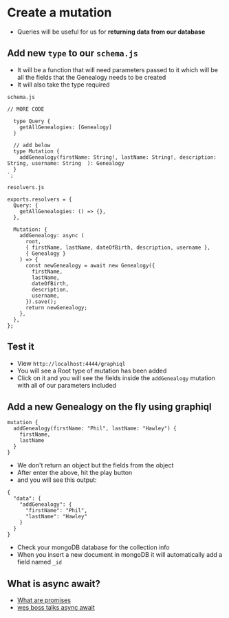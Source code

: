 # Create a mutation
* Queries will be useful for us for **returning data from our database**

## Add new `type` to our `schema.js`
* It will be a function that will need parameters passed to it which will be all the fields that the Genealogy needs to be created
* It will also take the type required

`schema.js`

```
// MORE CODE

  type Query {
    getAllGenealogies: [Genealogy]
  }
  
  // add below
  type Mutation {
    addGenealogy(firstName: String!, lastName: String!, description: String, username: String  ): Genealogy
  }
`;
```

`resolvers.js`

```
exports.resolvers = {
  Query: {
    getAllGenealogies: () => {},
  },

  Mutation: {
    addGenealogy: async (
      root,
      { firstName, lastName, dateOfBirth, description, username },
      { Genealogy }
    ) => {
      const newGenealogy = await new Genealogy({
        firstName,
        lastName,
        dateOfBirth,
        description,
        username,
      }).save();
      return newGenealogy;
    },
  },
};

```

## Test it
* View `http://localhost:4444/graphiql`
* You will see a Root type of mutation has been added
* Click on it and you will see the fields inside the `addGenealogy` mutation with all of our parameters included

## Add a new Genealogy on the fly using graphiql
```
mutation {
  addGenealogy(firstName: "Phil", lastName: "Hawley") {
    firstName,
    lastName
  }
}
```

* We don't return an object but the fields from the object
* After enter the above, hit the play button
* and you will see this output:

```
{
  "data": {
    "addGenealogy": {
      "firstName": "Phil",
      "lastName": "Hawley"
    }
  }
}
```

* Check your mongoDB database for the collection info
* When you insert a new document in mongoDB it will automatically add a field named `_id`

## What is async await?
* [What are promises](https://www.youtube.com/watch?v=2d7s3spWAzo)
* [wes boss talks async await](https://www.youtube.com/watch?v=9YkUCxvaLEk)

